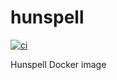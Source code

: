 # hunspell

[![ci](https://github.com/ianrobrien/hunspell/actions/workflows/ci.yaml/badge.svg)](https://github.com/ianrobrien/hunspell/actions/workflows/ci.yaml)

Hunspell Docker image
